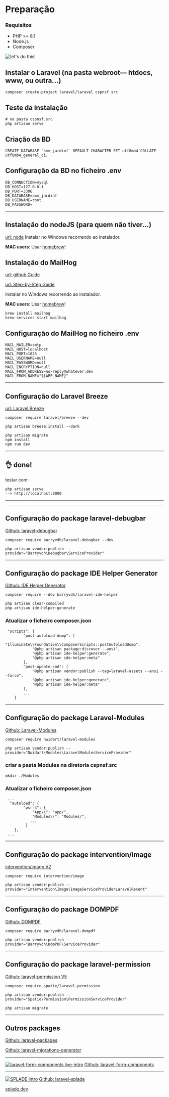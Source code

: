 # Preparação

### Requisitos

- PHP >= 8.1
- Node.js
- Composer


![let's do this!](https://www.idlememe.com/wp-content/uploads/2021/10/lets-do-this-meme-idlememe-7-300x249.jpg)


## Instalar o Laravel (na pasta webroot— htdocs, www, ou outra...)
```
composer create-project laravel/laravel cspnsf.src
```


## Teste da instalação
```
# na pasta cspnsf.src
php artisan serve
```

## Criação da BD
```
CREATE DATABASE `smm_jardinf` DEFAULT CHARACTER SET utf8mb4 COLLATE utf8mb4_general_ci;
```


## Configuração da BD no ficheiro .env
```
DB_CONNECTION=mysql
DB_HOST=127.0.0.1   
DB_PORT=3306   
DB_DATABASE=smm_jardinf  
DB_USERNAME=root 
DB_PASSWORD=  
```
---

## Instalação do nodeJS (para quem não tiver...)
[url: node](https://nodejs.org/en/download)
Instalar no Windows recorrendo ao instalador.

**MAC users**: 
Usar [homebrew](https://formulae.brew.sh/formula/node)!


## Instalação do MailHog
[url: github Guide](https://github.com/mailhog/MailHog)

[url: Step-by-Step Guide](https://kinsta.com/blog/mailhog/)

Instalar no Windows recorrendo ao instalador.

**MAC users**: 
Usar [homebrew](https://formulae.brew.sh/formula/mailhog)!

```
brew install mailhog
brew services start mailhog
```


## Configuração do MailHog no ficheiro .env
```
MAIL_MAILER=smtp
MAIL_HOST=localhost
MAIL_PORT=1025
MAIL_USERNAME=null
MAIL_PASSWORD=null
MAIL_ENCRYPTION=null
MAIL_FROM_ADDRESS=no-reply@whatever.dev
MAIL_FROM_NAME="${APP_NAME}"
```

---
## Configuração do Laravel Breeze
[url: Laravel Breeze](https://laravel.com/docs/10.x/starter-kits#laravel-breeze
)
```
composer require laravel/breeze --dev

php artisan breeze:install --dark
 
php artisan migrate
npm install
npm run dev
```
---
👌 done!
---
testar com:
```
php artisan serve
--> http://localhost:8000
```

---

---
## Configuração do package laravel-debugbar
[Github: laravel-debugbar](https://github.com/barryvdh/laravel-debugbar)
```
composer require barryvdh/laravel-debugbar --dev

php artisan vendor:publish --provider="Barryvdh\Debugbar\ServiceProvider"

```

---
## Configuração do package IDE Helper Generator
[Github: IDE Helper Generator](https://github.com/barryvdh/laravel-ide-helper)
```
composer require --dev barryvdh/laravel-ide-helper

php artisan clear-compiled
php artisan ide-helper:generate

```

### Atualizar o ficheiro composer.json
```
 "scripts": {
        "post-autoload-dump": [
            "Illuminate\\Foundation\\ComposerScripts::postAutoloadDump",
            "@php artisan package:discover --ansi",
            "@php artisan ide-helper:generate",
            "@php artisan ide-helper:meta"
        ],
        "post-update-cmd": [
            "@php artisan vendor:publish --tag=laravel-assets --ansi --force",
            "@php artisan ide-helper:generate",
            "@php artisan ide-helper:meta"
        ],
        ...
    }
```

---
## Configuração do package Laravel-Modules
[Github: Laravel-Modules](https://github.com/nWidart/laravel-modules)
```
composer require nwidart/laravel-modules

php artisan vendor:publish --provider="Nwidart\Modules\LaravelModulesServiceProvider"
```

### criar a pasta Modules na diretoria cspnsf.src
```
mkdir ./Modules
```

### Atualizar o ficheiro composer.json
```
 ...
  "autoload": {
        "psr-4": {
            "App\\": "app/",
            "Modules\\": "Modules/",
           ...
         }
    },
 ...
```

---
## Configuração do package intervention/image
[intervention/image V2](https://image.intervention.io/v2)
```
composer require intervention/image

php artisan vendor:publish --provider="Intervention\Image\ImageServiceProviderLaravelRecent"
```

---
## Configuração do package DOMPDF
[Github: DOMPDF](https://github.com/barryvdh/laravel-dompdf)
```
composer require barryvdh/laravel-dompdf

php artisan vendor:publish --provider="Barryvdh\DomPDF\ServiceProvider"
```

---
## Configuração do package laravel-permission
[Github: laravel-permission V5](https://spatie.be/docs/laravel-permission/v5/introduction)
```
composer require spatie/laravel-permission

php artisan vendor:publish --provider="Spatie\Permission\PermissionServiceProvider"

php artisan migrate
```

---
## Outros packages
[Github: laravel-packages](https://github.com/LaravelDaily/Best-Laravel-Packages)

[Github: laravel-migrations-generator](https://github.com/kitloong/laravel-migrations-generator)

---

[![laravel-form-components live-intro](https://img.youtube.com/vi/7eNZS4U7xyM/0.jpg)](https://www.youtube.com/live/7eNZS4U7xyM?feature=share)
[Github: laravel-form-components](https://github.com/protonemedia/laravel-form-components)

---

[![SPLADE intro](https://img.youtube.com/vi/9V9BUHtvwXI/0.jpg)](https://youtu.be/9V9BUHtvwXI)
[Github: laravel-splade](https://github.com/protonemedia/laravel-splade)

[splade.dev](https://splade.dev/)
